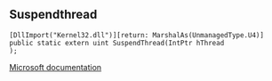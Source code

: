 ## Suspendthread

```
[DllImport("Kernel32.dll")][return: MarshalAs(UnmanagedType.U4)]
public static extern uint SuspendThread(IntPtr hThread
);
```

[Microsoft documentation](https://docs.microsoft.com/en-us/windows/win32/api/processthreadsapi/nf-processthreadsapi-suspendthread)
